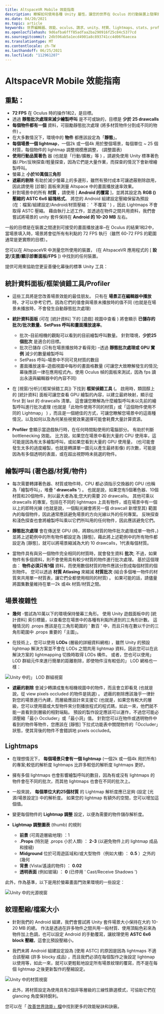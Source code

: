 ```yaml
---
title: AltspaceVR Mobile 效能指南
description: 瞭解如何使用各種 Unity 屬性，讓您的世界在 Oculus 的行動裝置上發揮效能
ms.date: 04/20/2021
ms.topic: article
keywords: 世界編輯器、效能、oculus、請求、unity、材質、lightmaps、stats、profiler、繪製呼叫、altspacevr、上載者
ms.openlocfilehash: 9d6afba6fff85adfaa2ba290916f25c84c5377cd
ms.sourcegitcommit: 2db596ab5a1ecd4901a8c893741cc4d06f6aecea
ms.translationtype: MT
ms.contentlocale: zh-TW
ms.lasthandoff: 06/25/2021
ms.locfileid: "112961207"
---
```

# <a name="altspacevr-mobile-performance-guide"></a>AltspaceVR Mobile 效能指南

## <a name="main-points"></a>**重點：**

* **72 FPS** 在 Oculus 時的操作1和2，是目標。
* 透過 **靜態批次處理來減少繪製呼叫** 是不可或缺的，目標是 **少於 25 drawcalls**
* **每個物件都有一個** 資料，可鼓勵靜態批次處理 (將多材質物件分割成不同的物件) 。
* 在大多數情況下，環境中的 **物件** 都應該設定為「**靜態**」。
* **每個場景一個 lightmap**，一個2k 或一個4k 用於整個場景，每個單位 ~ 25 個材質，每個物件的 lightmap 調整規模應調整， (調整圖表) 
* **使用行動品質著色** 器 (也就是「行動/擴散」等 ) ，請避免使用 Unity 標準著色器/.Pbr/反映探查/輕量探查，因為它們是大量作業，而探查的情況下會新增繪製呼叫。
* 螢幕上 **小於10萬個三角形**
* **遮蔽的剔除** 有助於減少螢幕上的多邊形，雖然有預付成本可讓遮蔽剔除啟用，因此請使用 [診斷] 面板來測量 Altspace 中的畫面播放速率效果。
* 針對場景中的所有 **材質** ，請使用 [ **Android 的覆寫** ]，並將其設定為 **RGB () 壓縮的 ASTC 6x6 組塊格式**。  將您的 Android 組建設定壓縮保留為預設 (在：檔案/組建設定/Android/材質壓縮： ' 不覆寫 ' ) ，因此 Lightmaps 不會取得 ASTC 壓縮。  藉由執行上述工作，並透過在物件之間共用資料，我們會嘗試將場景的 unity 套件保持在 **Android 的 10-20 MB** 左右。

一般的目標是在裝置之間達到可接受的畫面播放速率–在 Oculus 的結果1和2中，當場景填入時，場景將會從所有有利點的 72 FPS 執行（雖然 60-72 FPS 的範圍通常是更實際的目標）。

您可以在 AltspaceVR 中測量您所使用的裝置， (在 AltspaceVR 應用程式的 [ **設定/支援/顯示診斷面板/FPS** ]) 中找到的任何裝置。

提供可用來協助您更妥善優化幕後的標準 Unity 工具：

## <a name="stats-panelframe-debuggerprofiler"></a>**統計資料面板/框架偵錯工具/Profiler**

* 這些工具將是您改善場景效能的最佳朋友。  只有在 **場景正在編輯器中播放** 時，才可以參考它們，因為它們的值會與場景未播放時的值不同 (也就是在場景未播放時，不會發生自動靜態批次處理) 

* **統計資料面板** (可在 [統計資料] 下的 [遊戲] 視圖中查看 ) 將會顯示 **已儲存的批次/批次數量、SetPass 呼叫和畫面播放速率**。

    * 批次–目前相機的觀點可以看到的目前繪製呼叫數量。  針對環境，**少於25個批次** 是適合的目標。
    * 批次已儲存 (只有在場景播放時才看得見) –透過 **靜態批次處理或 GPU 實例** 減少的數量繪製呼叫
    * SetPass 呼叫–場景中不同可見材質的數目
    * 畫面播放速率–遊戲視圖中每秒的畫面格數量 (可讓您大致瞭解發生的情況;幕後應該一律在應用程式內，使用 Oculus 幀的面板來測試，因為 fps 讀出永遠與編輯器中的內容不同) 

* 在 [視窗/分析]/[框架偵錯工具]) 下找到 **框架偵錯工具** (。  啟用時，類固醇上的 [統計資料] 面板可讓您查看 GPU 繪製的內容，以建立最終映射，顯示從 first 到 last 的 drawcalls 清單。  這會讓您瞭解為什麼繪製呼叫未以先前的繪製呼叫進行批次處理 (也就是「此物件使用不同的材質」或「這個物件使用不同的 Lightmap」 ) ，而且是一個絕佳的方式，可讓您瞭解您場景中的這兩種情況，以及如何以及為何某些視覺效果選擇可能會耗費大量計算資源。

* **Profiler** 會顯示當遊戲執行時，在任何時間點使用的電腦部分。 有助於判斷 bottlenecking 效能。  比方說，如果您在場景中看到大量的 CPU 使用率，這可能是因為有太多繪製呼叫，或如果您看到大量的 GPU 使用量， (也可能會發生太多的過度繪製，也就是轉譯單一圖元以產生最終影像) 的次數，可能是因為有多個透明的表面，或在超出視野時未挑選的物件。

## <a name="draw-calls-shadersmaterialsobjects"></a>**繪製呼叫 (著色器/材質/物件)**

* 每次需要轉譯著色器、材質或物件時，CPU 都必須指示交換器的 GPU (也稱為「繪製呼叫」，堆疊 **' drawcalls '**) 。  也就是說，如果您有5個著色器、10個材質和20個物件，則以最大者為准;您大約需要 20 drawcalls。  其他可乘以 drawcalls 的專案，包括在不同的 lightmaps 上具有物件，或在場景中有一個以上的即時光線 (也就是說，一個點光線會將另一個 drawcall 新增至其) 範圍內的每個物件，因此通常應該避免場景的方向光線以外的任何專案。  反映探查和淺色探查也會將繪製呼叫乘以它們所叫用的任何物件，因此應該避免它們。

* **靜態批次處理** 會在傳送至 GPU (時，將類似材質的物件批次處理成單一物件，) 並將上述範例中的所有物件都設定為 [靜態]，藉此將上述範例中的所有物件都設定為 [靜態]，就可以將場景縮減為大約 10 drawcalls，1代表每個材質。 

* 當物件具有與另一個物件完全相同的材質時，就會發生資料 **批次**; 不過，如果物件有多個資料，則不會使用具有較少材質的物件進行批次處理。  基於這個理由： **物件必須只有1個** 資料，而使用數個材質的物件應該分割成每個材質的個別物件。  您可以透過 **材質 Atlasing** 來縮減 **材質批次** (結合多個唯一物件的材質來共用單一材質表，讓它們全都使用相同的材質) 。  如果可能的話，請儘量將圖集數量維持在單一2k 或4k 材質/材質之間。

## <a name="scene-complexity"></a>**場景複雜性**

* **幾何** -嘗試為10萬以下的環境保持螢幕三角形。  使用 Unity 遊戲面板中的 [統計資料] 索引標籤，以查看您在場景中的各種有利點所達到的三角形計數。  這種情況的 .props 應該是在三角形範圍的 ' 數百 ' 中，而且只有在數以千計的三角形範圍中 .props 重要的「主圖」。 

* 在技術上，您可以使用 **LODs** (層級的詳細資料網格) ，雖然 Unity 的預設 lightmap 解決方案並不會在 LODs 之間共用 lightmap 資料，因此您可以在此解決方案的 lightmapping 切換時取得 LODs 構件。  或者，您也可以使用」 LOD 群組元件來進行簡單的距離剔除，即使物件沒有較低的」 LOD 網格也一樣：

![Unity 中的」 LOD 群組視窗](images/world-building-lod-Group.png)

* **遮蔽的剔除** 會減少轉譯成隻有相機視圖中的物件，而且會立即看見 (也就是說，從 view pixels occluded 的物件是挑選) 。  遮蔽的剔除應該幾乎一律針對您的場景進行內建，而層級應設計來支援它 (也就是，如果您有較大的層級，您可以使用牆或大型物件來分割播放程式的程式碼，如此一來，他們就不能一直看到到層級的相對端點。  預設的製作設定應該可以運作，不過您可能必須壓縮「最小 Occluder」或「最小洞」值。  針對您可以在物件或透明物件中看到的物件等物件，您應該在 [靜態] 下拉式功能表中關閉物件的「Occluder」狀態，使其背後的物件不會錯誤地 pixels occluded。 

## <a name="lightmaps"></a>**Lightmaps**

* 在理想情況下， **每個場景只會有一個 lightmap** (一個2k 或一個4k 用於所有) 的專案;較低的解析度 lightmaps 比許多較低的解析度 lightmaps 更好。
* 擁有多個 lightmaps 也會影響繪製呼叫的數目，因為有或沒有 lightmaps 的物件會在不同的批次，而其他 lightmaps 也會在不同的批次上。
* 一般來說， **每個單位大約25個材質** 的 Lightmap 解析度應已足夠 (設定 [光源/場景設定]) 中的解析度。  如果您的 lightmap 有額外的空間，您可以增加這個值。
* 變更每個物件的 **Lightmap 調整** 設定，以便為需要的物件儲存解析度。 

* **Lightmap 調整圖表** (thumb) 的規則 
    * **前景** (可周遊層級地理) ：1 
    * **.Props** (特別是 .props 小於人類) ： **2-3** (以避免物件上的 lightmap 成品和接縫)  
    * **Midground** 位於可周遊區域和/或大型物件（例如大樓) ： **0.5** ）之外的 (幾何
    * **背景** (Vista/遙遠的物件) ： **0.02** 
    * **透明表面** (例如玻璃) ： **0** (已停用 ' Cast/Receive Shadows ')  

此外，作為基準，以下是用於螢幕畫面門效果環境的一些設定：

![Unity 中的光源視窗](images/world-building-lightmaps.png)

## <a name="texture-compressionfile-size"></a>**紋理壓縮/檔案大小**

* 針對我們的 Android 組建，我們會嘗試將 Unity 套件場景大小保持在大約 10-20 MB 的總。  作法是透過在許多物件之間共用一般材質、使用頂點色彩來為物件加上色調，也可以設定 Android 的手動覆寫，讓紋理使用 **ASTC 6x6 block 壓縮**，這會比預設壓縮小。

* 我們未將 Android 組建設定設為 [使用 ASTC] 的原因是因為 lightmaps 不適合該壓縮 (許多 blocky 成品) ，而且我們必須在每個製作之後設定 lightmap 以使用等，如此一來，就可以更輕鬆地設定所有場景紋理的覆寫，而不是在每個 lightmap 之後更新製作的壓縮設定。

![Unity 中的材質視窗](images/world-building-texutres.png)

* 此外，將材質設定為使用具有2個非等層級的三線性篩選模式，可協助它們在 glancing 角度保持銳利。

您可以在「 [改善世界效能」檔](improving-performance.md)中找到更多的效能秘訣和訣竅。